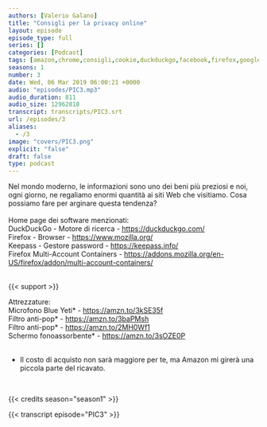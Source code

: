 ```yaml
---
authors: [Valerio Galano]
title: "Consigli per la privacy online"
layout: episode
episode_type: full
series: []
categories: [Podcast]
tags: [amazon,chrome,consigli,cookie,duckduckgo,facebook,firefox,google,online,password,privacy,tracciamento,twitter,web]
seasons: 1
number: 3
date: Wed, 06 Mar 2019 06:00:21 +0000
audio: "episodes/PIC3.mp3"
audio_duration: 811
audio_size: 12962818
transcript: transcripts/PIC3.srt
url: /episodes/3
aliases: 
  - /3
image: "covers/PIC3.png"
explicit: "false"
draft: false
type: podcast
---
```

Nel mondo moderno, le informazioni sono uno dei beni più preziosi e noi, ogni giorno, ne regaliamo enormi quantità ai siti Web che visitiamo. Cosa possiamo fare per arginare questa tendenza?<br />
<br />
Home page dei software menzionati:<br />
DuckDuckGo - Motore di ricerca - <a href="https://duckduckgo.com/" rel="noopener">https://duckduckgo.com/</a> <br />
Firefox - Browser - <a href="https://www.mozilla.org/" rel="noopener">https://www.mozilla.org/</a> <br />
Keepass - Gestore password - <a href="https://keepass.info/" rel="noopener">https://keepass.info/</a> <br />
Firefox Multi-Account Containers - <a href="https://addons.mozilla.org/en-US/firefox/addon/multi-account-containers/" rel="noopener">https://addons.mozilla.org/en-US/firefox/addon/multi-account-containers/</a> <br />
<br />


{{< support >}}

Attrezzature:<br />
Microfono Blue Yeti* - <a href="https://amzn.to/3kSE35f" rel="noopener">https://amzn.to/3kSE35f</a>  <br />
Filtro anti-pop* - <a href="https://amzn.to/3baPMsh" rel="noopener">https://amzn.to/3baPMsh</a>  <br />
Filtro anti-pop* - <a href="https://amzn.to/2MH0Wf1" rel="noopener">https://amzn.to/2MH0Wf1</a>  <br />
Schermo fonoassorbente* - <a href="https://amzn.to/3sOZE0P" rel="noopener">https://amzn.to/3sOZE0P</a>  <br />
<br />
* Il costo di acquisto non sarà maggiore per te, ma Amazon mi girerà una piccola parte del ricavato. <br />
<br />


{{< credits season="season1" >}}

<!-- more -->

{{< transcript episode="PIC3" >}}